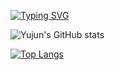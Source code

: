 [![Typing SVG](https://readme-typing-svg.demolab.com?font=Chakra+Petch&pause=500&random=false&width=435&lines=Hi+my+name+is+Yujun+Han;+I'm+a+beginner+Unity+developer)](https://git.io/typing-svg)

![Yujun's GitHub stats](https://github-readme-stats.vercel.app/api?username=yujun07&theme=ambient_gradient&show_icons=true)

[![Top Langs](https://github-readme-stats.vercel.app/api/top-langs/?username=yujun07&theme=ambient_gradient)](https://github.com/anuraghazra/github-readme-stats)

<!--
**yujun07/yujun07** is a ✨ _special_ ✨ repository because its `README.md` (this file) appears on your GitHub profile.


Here are some ideas to get you started:

- 🔭 I’m currently working on ...
- 🌱 I’m currently learning ...
- 👯 I’m looking to collaborate on ...
- 🤔 I’m looking for help with ...
- 💬 Ask me about ...
- 📫 How to reach me: ...
- 😄 Pronouns: ...
- ⚡ Fun fact: ...
-->

